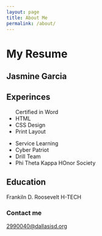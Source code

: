 ```yaml
---
layout: page
title: About Me
permalink: /about/
---
```


<h1>My Resume</h1>
<h2>Jasmine Garcia</h2>

<h2>Experinces</h2>
<ul
    <li>Certified in Word</li>
  <li>HTML</li>
   <li>CSS Design</li>
  <li>Print Layout</li>
  
</ul>

<ul>
  <li>Service Learning</li>
  <li>Cyber Patriot</li>
  <li>Drill Team</li>
  <li>Phi Theta Kappa HOnor Society</li>
  </ul>

<h2>Education</h2>
<p>Frankiln D. Roosevelt H-TECH</p>

### Contact me

[2990040@dallasisd.org](mailto:2990040@dallasisd.org)

